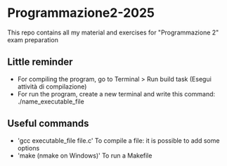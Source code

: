 # Programmazione2-2025
This repo contains all my material and exercises for "Programmazione 2" exam preparation

## Little reminder
- For compiling the program, go to Terminal > Run build task (Esegui attività di compilazione)
- For run the program, create a new terminal and write this command: ./name_executable_file

## Useful commands
- 'gcc executable_file file.c'    To compile a file: it is possible to add some options
- 'make (nmake on Windows)'       To run a Makefile 